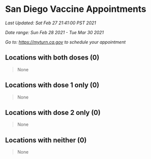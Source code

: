 # San Diego Vaccine Appointments
*Last Updated: Sat Feb 27 21:41:00 PST 2021*

*Date range: Sun Feb 28 2021 - Tue Mar 30 2021*

*Go to: <https://myturn.ca.gov> to schedule your appointment*


## Locations with both doses (0)

>None

## Locations with dose 1 only (0)

>None

## Locations with dose 2 only (0)

>None

## Locations with neither (0)

>None

